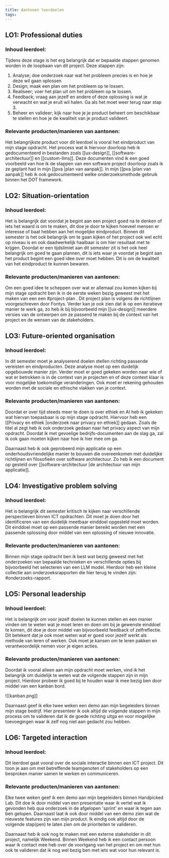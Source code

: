 ```yaml
---
title: Aantonen leerdoelen
tags:
---
```

## LO1: Professional duties
### Inhoud leerdoel:
Tijdens deze stage is het erg belangrijk dat er bepaalde stappen genomen worden in de loopbaan van dit project. Deze stappen zijn:
1. Analyse; doe onderzoek naar wat het probleem precies is en hoe je deze wil gaan oplossen
2. Design; maak een plan om het probleem op te lossen.
3. Realiseer; voer het plan uit om het probleem op te lossen.
4. Feedback; vraag aan jezelf en andere of deze oplossing is wat je verwacht en wat je eruit wil halen. Ga als het moet weer terug naar stap 3.
5. Beheer en valideer; kijk naar hoe je je product beheert om beschikbaar te stellen en hoe je de kwaliteit van je product valideert. 

### Relevante producten/manieren van aantonen:
Het belangrijkste product voor dit leerdoel is vooral het eindproduct van mijn stage opdracht. Het process wat ik hiervoor doorloop heb ik gedocumenteerd in bestanden zoals [[ux-design]], [[software-architectuur]] en [[custom-llms]]. Deze documenten vind ik een goed voorbeeld van hoe ik de stappen van een software project doorloop zoals ik ze geplant had in mijn [[pva |plan van aanpak]]. In mijn [[pva |plan van aanpak]] heb ik ook gedocumenteerd welke onderzoeksmethode gebruik binnen het DOT framework.

## LO2: Situation-orientation
### Inhoud leerdoel:
Het is belangrijk dat voordat je begint aan een project goed na te denken of iets het waard is om te maken, dit doe je door te kijken hoeveel mensen er interesse of baat hebben aan het mogelijke eindproduct. Binnen dit semester is het ook belangrijk om te gaan kijken of het project ook wel echt op niveau is en ook daadwerkelijk haalbaar is om hier resultaat met te krijgen. Doordat er een tijdslimiet aan dit semester zit is het ook heel belangrijk om goed te gaan plannen, dit is iets waar je voordat je begint aan het product begint een goed idee over moet hebben. Dit is om de kwaliteit van het eindproduct te kunnen bewaren. 

### Relevante producten/manieren van aantonen:
Om een goed idee te scheppen over wat er allemaal zou komen kijken bij mijn stage opdracht ben ik in de eerste weken bezig geweest met het maken van een een #project-plan . Dit project plan is volgens de richtlijnen voorgeschreven door Fontys. Verder kan je ook zien dat ik op een iteratieve manier te werk ga, zo heb ik bij bijvoorbeeld mijn [[ux-design]] meerdere versies van de ontwerpen om ze passend te maken bij de context van het project en de wensen van de stakeholders.

## LO3: Future-oriented organisation
### Inhoud leerdoel:
In dit semester moet je analyserend doelen stellen richting passende vereisten en eindproducten. Deze analyse moet op een duidelijk opgebouwde manier zijn. Verder moet er goed gekeken worden naar wie of wat er betrokken is in de context van je projecten en of deze context klaar is voor mogelijke toekomstige veranderingen.  Ook moet er rekening gehouden worden met de sociale en ethische vlakken van je context.

### Relevante producten/manieren van aantonen:
Doordat er over tijd steeds meer te doen is over ethiek en AI heb ik gekeken wat hiervan toepasbaar is op mijn stage opdracht. Hiervoor heb een [[Privacy en ethiek |onderzoek naar privacy en ethiek]] gedaan. Zoals de titel al zegt heb ik ook onderzoek gedaan naar het privacy aspect van mijn opdracht. Doordat ik met gevoelige bedrijfs-documenten aan de slag ga, zal ik ook gaan moeten kijken naar hoe ik hier mee om ga.

Daarnaast heb ik ook geprobeerd mijn applicatie op een onderhoudsvriendelijke manier te bouwen die overeenkomen met duidelijke richtlijnen en filosofieën over software architectuur. Zo heb ik een document op gesteld over [[software-architectuur |de architectuur van mijn applicatie]].

## LO4: Investigative problem solving
### Inhoud leerdoel:
Het is belangrijk dit semester kritisch te kijken naar verschillende perspectieven binnen ICT opdrachten. Dit moet je doen door het identificeren van een duidelijk meetbaar einddoel opgesteld moet worden. Dit einddoel moet op een passende manier bereikt worden met een passende oplossing door middel van een oplossing of nieuwe innovatie.

### Relevante producten/manieren van aantonen:
Binnen mijn stage opdracht ben ik best wat bezig geweest met het onderzoeken van bepaalde technieken en verschillende opties bij bijvoorbeeld het selecteren van een LLM model. Hierdoor heb een kleine collectie aan onderzoeksrapporten die hier terug te vinden zijn: #onderzoeks-rapport.

## LO5: Personal leadership
### Inhoud leerdoel:
Het is belangrijk om voor jezelf doelen te kunnen stellen en een manier vinden om te weten wat je moet leren en doen om bij je gewenste einddoel te komen, dit doe je door middel van bijvoorbeeld feedback of zelfreflectie. Dit betekent dat je ook moet weten wat er goed voor jezelf werkt als methode van leren of werken. Ook moet je kansen om te leren pakken en verantwoordelijk nemen voor je eigen acties.

### Relevante producten/manieren van aantonen:
Doordat ik vooral alleen aan mijn opdracht moet werken, vind ik het belangrijk om duidelijk te weten wat de volgende stappen zijn in mijn project. Hierdoor probeer ik goed bij te houden waar ik mee bezig ben door middel van een kanban bord.

![[kanban.png]]

Daarnaast geef ik elke twee weken een demo aan mijn begeleiders binnen mijn stage bedrijf. Hier presenteer ik ook altijd de volgende stappen in mijn process om te valideren dat ik de goede richting uitga en voor mogelijke toevoegingen waar ik zelf nog niet aan gedacht zou hebben.

## LO6: Targeted interaction
### Inhoud leerdoel:
Dit leerdoel gaat vooral over de sociale interactie binnen een ICT project. Dit toon je aan om met betreffende teamgenoten of stakeholders op een besproken manier samen te werken en communiceren.

### Relevante producten/manieren van aantonen:
Elke twee weken geef ik een demo aan mijn begeleiders binnen Handpicked Lab. Dit doe ik door middel van een presentatie waar ik vertel wat ik gevonden heb qua onderzoek in de afgelopen 'sprint' en waar ik tegen aan ben gelopen. Daarnaast laat ik ook door middel van een demo zien wat de nieuwste features zijn van mijn product. Ik eindig ook altijd door de volgende stap(pen) te laten zien om de prioriteiten te valideren. 

Daarnaast heb ik ook nog te maken met een externe stakeholder in dit project, namelijk Weekend. Binnen Weekend heb ik een contact persoon waar ik contact mee heb over de voortgang van het project en om met hun ook te valideren dat ik nog wel bezig ben met iets wat voor hun relevant is. 